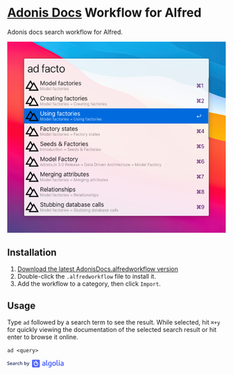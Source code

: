 # [Adonis Docs](https://preview.adonisjs.com/guides/quick-start) Workflow for Alfred

Adonis docs search workflow for Alfred.

![Screenshot](screenshot.png)

## Installation

1. [Download the latest AdonisDocs.alfredworkflow version](https://github.com/ashokgelal/adonis-docs-alfred/releases/latest)
2. Double-click the `.alfredworkflow` file to install it.
3. Add the workflow to a category, then click `Import`.

## Usage

Type `ad` followed by a search term to see the result. While selected, hit `⌘+y` for quickly viewing the documentation of the selected search result or hit enter to browse it online.

```
ad <query>
```

![Search by Algolia](algolia.png)
